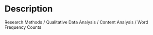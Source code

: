 # Description
Research Methods / Qualitative Data Analysis / Content Analysis / Word Frequency Counts
